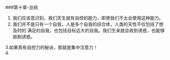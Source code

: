 ###第十章-总结

1. 我们应该意识到，我们天生就有自控的能力，即使我们不太会使用这种能力。
2. 我们并不是只有一个自我，人是多个自我的综合体，人类的天性不仅包括了想及时的
满足的自我，也包括目标远大的自我。我们生来就会收到诱惑，也能够抵制诱惑。

3.如果真有自控力的秘诀，那就是集中注意力！   
4.

